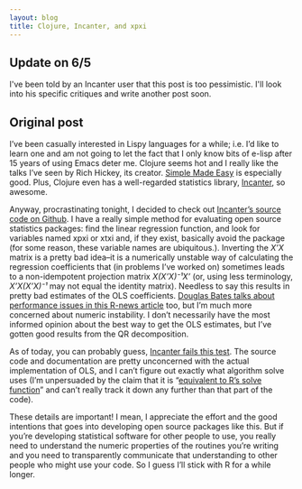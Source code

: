 ```yaml
---
layout: blog
title: Clojure, Incanter, and xpxi
---
```


Update on 6/5
-------------

I've been told by an Incanter user that this post is too pessimistic.
I'll look into his specific critiques and write another post soon.

Original post
-------------

I’ve been casually interested in Lispy languages for a while; i.e. I’d
like to learn one and am not going to let the fact that I only know
bits of e-lisp after 15 years of using Emacs deter me.  Clojure seems
hot and I really like the talks I’ve seen by Rich Hickey, its creator.
[Simple Made Easy](http://www.infoq.com/presentations/Simple-Made-Easy#.UWTGZZuG4ks.wordpress)
is especially good.  Plus, Clojure even has a well-regarded statistics
library, [Incanter](http://incanter.org/), so awesome.

Anyway, procrastinating tonight, I decided to check out
[Incanter’s source code on Github](https://github.com/liebke/incanter).
I have a really simple method for evaluating open source statistics
packages: find the linear regression function, and look for variables
named xpxi or xtxi and, if they exist, basically avoid the package
(for some reason, these variable names are ubiquitous.).  Inverting
the *X’X* matrix is a pretty bad idea–it is a numerically unstable way
of calculating the regression coefficients that (in problems I’ve
worked on) sometimes leads to a non-idempotent projection matrix
*X(X’X)⁻¹X’* (or, using less terminology, *X’X(X’X)⁻¹* may not equal
the identity matrix).  Needless to say this results in pretty bad
estimates of the OLS coefficients.  [Douglas Bates talks about
performance issues in this R-news article](http://www.r-project.org/doc/Rnews/Rnews_2004-1.pdf#section*.31) too, but I’m much more
concerned about numeric instability.  I don’t necessarily have the
most informed opinion about the best way to get the OLS estimates, but
I’ve gotten good results from the QR decomposition.

As of today, you can probably guess, [Incanter fails this test](https://github.com/liebke/incanter/blob/master/modules/incanter-core/src/incanter/stats.clj#L2067).
The source code and documentation are pretty unconcerned with the
actual implementation of OLS, and I can’t figure out exactly what
algorithm solve uses (I’m unpersuaded by the claim that it is
“[equivalent to R’s solve function](https://github.com/liebke/incanter/blob/master/modules/incanter-core/src/incanter/core.clj#L682)”
and can’t really track it down any further than that part of the
code).

These details are important!  I mean, I appreciate the effort and the
good intentions that goes into developing open source packages like
this.  But if you’re developing statistical software for other people
to use, you really need to understand the numeric properties of the
routines you’re writing and you need to transparently communicate that
understanding to other people who might use your code.  So I guess
I’ll stick with R for a while longer.
